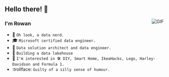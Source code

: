 ## Hello there! 👋
<img align="right" alt="GIF" src="https://user-images.githubusercontent.com/17173370/157758650-cd2b87fa-fa5a-4244-9cf4-a8bb39f9bfac.gif" />

### I'm Rowan
- 🔭 `Oh look, a data nerd.`
- 🎓 `Microsoft certified data engineer.`
- 💼 `Data solution architect and data engineer.`
- 🔧 `Building a data lakehouse`
- 👀 `I'm interested in 🛠️ DIY, Smart Home, IkeaHacks, Lego, Harley-Davidson and Formula 1.`
- :trollface: `Guilty of a silly sense of humour.`
